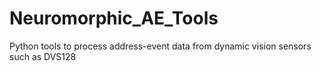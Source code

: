 # Neuromorphic_AE_Tools
Python tools to process address-event data from dynamic vision sensors such as DVS128
